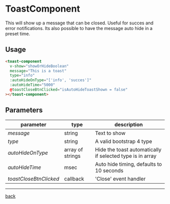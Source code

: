 # ToastComponent

This will show up a message that can be closed. Useful for succes and error notifications.
Its also possible to have the message auto hide in a preset time.


## Usage
```html
<toast-component
  v-show="showOrHideBoolean"
  message="This is a toast"
  type="info"
  :autoHideOnType="['info', 'succes']"
  :autoHideTime="5000"
  @toastCloseBtnClicked="isAutoHideToastShown = false"
></toast-component>
```
## Parameters
|parameter|type|description|
|---|---|---|
|*message*|string|Text to show
|*type*|string|A valid bootstrap 4 type
|*autoHideOnType*|array of strings|Hide the toast automatically if selected type is in array
|*autoHideTime*|msec|Auto hide timing, defaults to 10 seconds
|*toastCloseBtnClicked*|callback|'Close' event handler

---
[back](../README.md)
